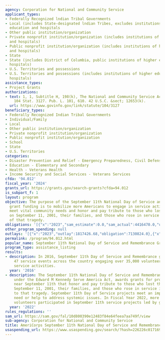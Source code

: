 ```yaml
---
agency: Corporation for National and Community Service
applicant_types:
- Federally Recognized lndian Tribal Governments
- Local (includes State-designated lndian Tribes, excludes institutions of higher
  education and hospitals
- Other public institution/organization
- Private nonprofit institution/organization (includes institutions of higher education
  and hospitals)
- Public nonprofit institution/organization (includes institutions of higher education
  and hospitals)
- State
- State (includes District of Columbia, public institutions of higher education and
  hospitals)
- U.S. Territories and possessions
- U.S. Territories and possessions (includes institutions of higher education and
  hospitals)
assistance_types:
- Project Grants
authorizations:
- text: 1, 1, Subtitle H, 198(k), The National and Community Service Act of 1990.
    104 Stat. 3127. Pub. L. 101, 610. 42 U.S.C. &sect; 12653(k).
  url: https://www.govinfo.gov/link/statute/104/3127
beneficiary_types:
- Federally Recognized Indian Tribal Governments
- Individual/Family
- Local
- Other public institution/organization
- Private nonprofit institution/organization
- Public nonprofit institution/organization
- School
- State
- U.S. Territories
categories:
- Disaster Prevention and Relief - Emergency Preparedness, Civil Defense
- Education - Elementary and Secondary
- Health - Veterans Health
- Income Security and Social Services - Veterans Services
cfda: '94.012'
fiscal_year: '2024'
grants_url: https://grants.gov/search-grants?cfda=94.012
is_subpart_f: 1
layout: program
objective: The purpose of the September 11th National Day of Service and Remembrance
  grant funding is to mobilize more Americans to engage in service activities that
  meet vital community needs and honor and pay tribute to those who lost their lives
  on September 11, 2001, their families, and those who rose in service as a result
  of that tragedy.
obligations: '[{"x":"2023","sam_estimate":0.0,"sam_actual":4416470.0,"usa_spending_actual":4362529.76},{"x":"2024","sam_estimate":0.0,"sam_actual":2910238.0,"usa_spending_actual":4115583.94},{"x":"2025","sam_estimate":0.0,"sam_actual":2910238.0,"usa_spending_actual":-243500.0}]'
other_program_spending: null
outlays: '[{"x":"2023","outlay":1817426.68,"obligation":7130824.0},{"x":"2024","outlay":0.0,"obligation":0.0},{"x":"2025","outlay":0.0,"obligation":-243500.0}]'
permalink: /program/94.012.html
popular_name: September 11th National Day of Service and Remembrance Grants
program_type: assistance_listing
results:
- description: In 2016, September 11th Day of Service and Remembrance grantees held
    47 service events across the country engaging over 35,000 volunteers in day of
    service activities.
  year: '2016'
- description: The September 11th National Day of Service and Remembrance grant, authorized
    under the Edward M Kennedy Serve America Act, awards grants for projects on and
    near September 11th that honor and pay tribute to those who lost their lives on
    September 11, 2001, their families, and those who rose in service in response
    to that tragedy. September 11th Day of Service projects meet an important community
    need or help to address systemic issues. In Fiscal Year 2022, more than 20,000
    volunteers participated in September 11th service projects led by grantees.
  year: '2022'
rules_regulations: ''
sam_url: https://sam.gov/fal/10d800390e12483f84e64feea7aa749f/view
sub-agency: Corporation for National and Community Service
title: AmeriCorps September 11th National Day of Service and Remembrance Grants 94.012
usaspending_url: https://www.usaspending.gov/search/?hash=226226c017169fb31c1da7dfb8f2ab13
---
```

